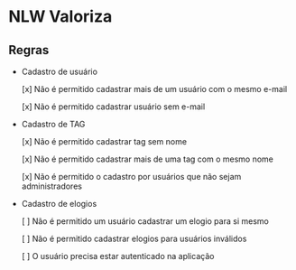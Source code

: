 # NLW Valoriza

## Regras

- Cadastro de usuário

  [x] Não é permitido cadastrar mais de um usuário com o mesmo e-mail

  [x] Não é permitido cadastrar usuário sem e-mail

- Cadastro de TAG

  [x] Não é permitido cadastrar tag sem nome

  [x] Não é permitido cadastrar mais de uma tag com o mesmo nome

  [x] Não é permitido o cadastro por usuários que não sejam administradores

- Cadastro de elogios

  [ ] Não é permitido um usuário cadastrar um elogio para si mesmo

  [ ] Não é permitido cadastrar elogios para usuários inválidos

  [ ] O usuário precisa estar autenticado na aplicação